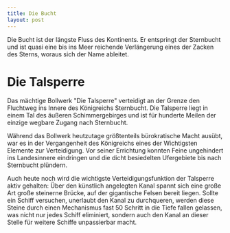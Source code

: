 ```yaml
---
title: Die Bucht
layout: post
---
```

Die Bucht ist der längste Fluss des Kontinents. Er entspringt der Sternbucht und ist quasi eine bis ins Meer reichende Verlängerung eines der Zacken des Sterns, woraus sich der Name ableitet.

# Die Talsperre
Das mächtige Bollwerk "Die Talsperre" verteidigt an der Grenze den Fluchtweg ins Innere des Königreichs Sternbucht. Die Talsperre liegt in einem Tal des äußeren Schimmergebirges und ist für hunderte Meilen der einzige wegbare Zugang nach Sternbucht.

Während das Bollwerk heutzutage größtenteils bürokratische Macht ausübt, war es in der Vergangenheit des Königreichs eines der Wichtigsten Elemente zur Verteidigung. Vor seiner Errichtung konnten Feine ungehindert ins Landesinnere eindringen und die dicht besiedelten Ufergebiete bis nach Sternbucht plündern.

Auch heute noch wird die wichtigste Verteidigungsfunktion der Talsperre aktiv gehalten: Über den künstlich angelegten Kanal spannt sich eine große Art große steinerne Brücke, auf der gigantische Felsen bereit liegen. Sollte ein Schiff versuchen, unerlaubt den Kanal zu durchqueren, werden diese Steine durch einen Mechanismus fast 50 Schritt in die Tiefe fallen gelassen, was nicht nur jedes Schiff eliminiert, sondern auch den Kanal an dieser Stelle für weitere Schiffe unpassierbar macht.
